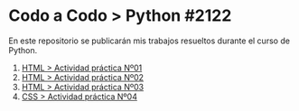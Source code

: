 # Codo a Codo > Python #2122

En este repositorio se publicarán mis trabajos resueltos durante el curso de Python.

01. [HTML > Actividad práctica Nº01](https://rodrigodagostino.github.io/codo-a-codo/Modulo-1--HTML/unidad-1/actividad-practica-01/)
02. [HTML > Actividad práctica Nº02](https://rodrigodagostino.github.io/codo-a-codo/Modulo-1--HTML/unidad-2/actividad-practica-02/)
03. [HTML > Actividad práctica Nº03](https://rodrigodagostino.github.io/codo-a-codo/Modulo-1--HTML/unidad-2/actividad-practica-03/)
04. [CSS > Actividad práctica Nº04](https://rodrigodagostino.github.io/codo-a-codo/Modulo-2--CSS/unidad-1/actividad-practica-04/)